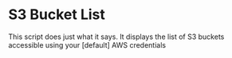 # S3 Bucket List

This script does just what it says. It displays the list of S3 buckets accessible using your [default] AWS credentials
